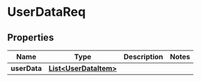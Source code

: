 
# UserDataReq

## Properties
Name | Type | Description | Notes
------------ | ------------- | ------------- | -------------
**userData** | [**List&lt;UserDataItem&gt;**](UserDataItem.md) |  | 



